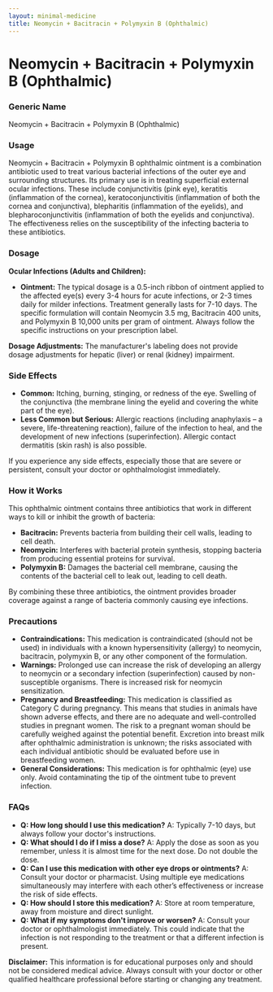 ```yaml
---
layout: minimal-medicine
title: Neomycin + Bacitracin + Polymyxin B (Ophthalmic)
---
```


# Neomycin + Bacitracin + Polymyxin B (Ophthalmic)
### Generic Name
Neomycin + Bacitracin + Polymyxin B (Ophthalmic)

### Usage
Neomycin + Bacitracin + Polymyxin B ophthalmic ointment is a combination antibiotic used to treat various bacterial infections of the outer eye and surrounding structures.  Its primary use is in treating superficial external ocular infections.  These include conjunctivitis (pink eye), keratitis (inflammation of the cornea), keratoconjunctivitis (inflammation of both the cornea and conjunctiva), blepharitis (inflammation of the eyelids), and blepharoconjunctivitis (inflammation of both the eyelids and conjunctiva).  The effectiveness relies on the susceptibility of the infecting bacteria to these antibiotics.


### Dosage

**Ocular Infections (Adults and Children):**

* **Ointment:**  The typical dosage is a 0.5-inch ribbon of ointment applied to the affected eye(s) every 3-4 hours for acute infections, or 2-3 times daily for milder infections. Treatment generally lasts for 7-10 days.  The specific formulation will contain Neomycin 3.5 mg, Bacitracin 400 units, and Polymyxin B 10,000 units per gram of ointment.  Always follow the specific instructions on your prescription label.

**Dosage Adjustments:** The manufacturer's labeling does not provide dosage adjustments for hepatic (liver) or renal (kidney) impairment.

### Side Effects

* **Common:** Itching, burning, stinging, or redness of the eye. Swelling of the conjunctiva (the membrane lining the eyelid and covering the white part of the eye).
* **Less Common but Serious:** Allergic reactions (including anaphylaxis – a severe, life-threatening reaction), failure of the infection to heal, and the development of new infections (superinfection).  Allergic contact dermatitis (skin rash) is also possible.


If you experience any side effects, especially those that are severe or persistent, consult your doctor or ophthalmologist immediately.

### How it Works

This ophthalmic ointment contains three antibiotics that work in different ways to kill or inhibit the growth of bacteria:

* **Bacitracin:** Prevents bacteria from building their cell walls, leading to cell death.
* **Neomycin:** Interferes with bacterial protein synthesis, stopping bacteria from producing essential proteins for survival.
* **Polymyxin B:** Damages the bacterial cell membrane, causing the contents of the bacterial cell to leak out, leading to cell death.

By combining these three antibiotics, the ointment provides broader coverage against a range of bacteria commonly causing eye infections.

### Precautions

* **Contraindications:** This medication is contraindicated (should not be used) in individuals with a known hypersensitivity (allergy) to neomycin, bacitracin, polymyxin B, or any other component of the formulation.
* **Warnings:** Prolonged use can increase the risk of developing an allergy to neomycin or a secondary infection (superinfection) caused by non-susceptible organisms.  There is increased risk for neomycin sensitization.
* **Pregnancy and Breastfeeding:** This medication is classified as Category C during pregnancy. This means that studies in animals have shown adverse effects, and there are no adequate and well-controlled studies in pregnant women.  The risk to a pregnant woman should be carefully weighed against the potential benefit.  Excretion into breast milk after ophthalmic administration is unknown; the risks associated with each individual antibiotic should be evaluated before use in breastfeeding women.
* **General Considerations:** This medication is for ophthalmic (eye) use only.  Avoid contaminating the tip of the ointment tube to prevent infection.


### FAQs

* **Q: How long should I use this medication?** A: Typically 7-10 days, but always follow your doctor's instructions.
* **Q: What should I do if I miss a dose?** A: Apply the dose as soon as you remember, unless it is almost time for the next dose.  Do not double the dose.
* **Q: Can I use this medication with other eye drops or ointments?** A: Consult your doctor or pharmacist. Using multiple eye medications simultaneously may interfere with each other’s effectiveness or increase the risk of side effects.
* **Q: How should I store this medication?** A: Store at room temperature, away from moisture and direct sunlight.
* **Q:  What if my symptoms don't improve or worsen?** A:  Consult your doctor or ophthalmologist immediately.  This could indicate that the infection is not responding to the treatment or that a different infection is present.

**Disclaimer:** This information is for educational purposes only and should not be considered medical advice. Always consult with your doctor or other qualified healthcare professional before starting or changing any treatment.
